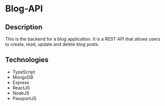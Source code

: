 # Blog-API

## Description

This is the backend for a blog application. It is a REST API that allows users to create, read, update and delete blog posts.

## Technologies

* TypeScript
* MongoDB
* Express
* ReactJS
* NodeJS
* PassportJS
